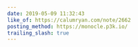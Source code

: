 ```yaml
---
date: 2019-05-09 11:32:43
like_of: https://calumryan.com/note/2662
posting_method: https://monocle.p3k.io/
trailing_slash: true
---
```

